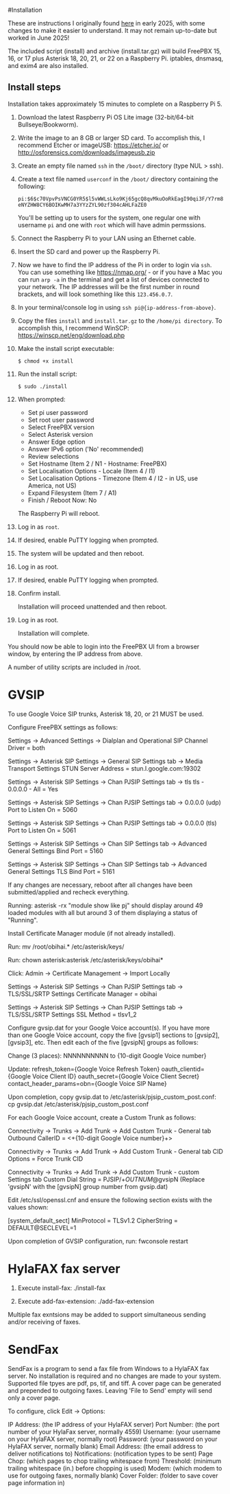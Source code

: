 #Installation

These are instructions I originally found [here](https://www.dslreports.com/forum/r30661088-PBX-FreePBX-for-the-Raspberry-Pi) in early 2025, with some changes to make it easier to understand. It may not remain up-to-date but worked in June 2025!

The included script (install) and archive (install.tar.gz) will build FreePBX 15, 16, or 17 plus Asterisk 18, 20, 21, or 22 on a Raspberry Pi.
iptables, dnsmasq, and exim4 are also installed.

## Install steps

Installation takes approximately 15 minutes to complete on a Raspberry Pi 5.

1. Download the latest Raspberry Pi OS Lite image (32-bit/64-bit Bullseye/Bookworm).

1. Write the image to an 8 GB or larger SD card. To accomplish this, I recommend Etcher or imageUSB: https://etcher.io/ or http://osforensics.com/downloads/imageusb.zip

1. Create an empty file named `ssh` in the `/boot/` directory (type NUL > ssh).

1. Create a text file named `userconf` in the `/boot/` directory containing the following:

   `pi:$6$c70VpvPsVNCG0YR5$l5vWWLsLko9Kj65gcQ8qvMkuOoRkEagI90qi3F/Y7rm8eNYZHW8CY6BOIKwMH7a3YYzZYL90zf304cAHLFaZE0`

   You'll be setting up to users for the system, one regular one with username `pi` and one with `root` which will have admin permssions.

1. Connect the Raspberry Pi to your LAN using an Ethernet cable.

1. Insert the SD card and power up the Raspberry Pi.

1. Now we have to find the IP address of the Pi in order to login via `ssh`. You can use something like https://nmap.org/ - or if you have a Mac you can run `arp -a` in the terminal and get a list of devices connected to your network. The IP addresses will be the first number in round brackets, and will look something like this `123.456.0.7`.

1. In your terminal/console log in using `ssh pi@{ip-address-from-above}`.

1. Copy the files `install` and `install.tar.gz` to the `/home/pi directory`. To accomplish this, I recommend WinSCP: https://winscp.net/eng/download.php

1. Make the install script executable:

   `$ chmod +x install`

1. Run the install script:

   `$ sudo ./install`

1. When prompted:

   - Set pi user password
   - Set root user password
   - Select FreePBX version
   - Select Asterisk version
   - Answer Edge option
   - Answer IPv6 option ('No' recommended)
   - Review selections
   - Set Hostname (Item 2 / N1 - Hostname: FreePBX)
   - Set Localisation Options - Locale (Item 4 / I1)
   - Set Localisation Options - Timezone (Item 4 / I2 - in US, use America, not US)
   - Expand Filesystem (Item 7 / A1)
   - Finish / Reboot Now: No

   The Raspberry Pi will reboot.

1. Log in as `root`.

1. If desired, enable PuTTY logging when prompted.

1. The system will be updated and then reboot.

1. Log in as root.

1. If desired, enable PuTTY logging when prompted.

1. Confirm install.

   Installation will proceed unattended and then reboot.

1. Log in as root.

   Installation will complete.

You should now be able to login into the FreePBX UI from a browser window, by entering the IP address from above.

A number of utility scripts are included in /root.

# GVSIP

To use Google Voice SIP trunks, Asterisk 18, 20, or 21 MUST be used.

Configure FreePBX settings as follows:

Settings -> Advanced Settings -> Dialplan and Operational
SIP Channel Driver = both

Settings -> Asterisk SIP Settings -> General SIP Settings tab -> Media Transport Settings
STUN Server Address = stun.l.google.com:19302

Settings -> Asterisk SIP Settings -> Chan PJSIP Settings tab -> tls
tls - 0.0.0.0 - All = Yes

Settings -> Asterisk SIP Settings -> Chan PJSIP Settings tab -> 0.0.0.0 (udp)
Port to Listen On = 5060

Settings -> Asterisk SIP Settings -> Chan PJSIP Settings tab -> 0.0.0.0 (tls)
Port to Listen On = 5061

Settings -> Asterisk SIP Settings -> Chan SIP Settings tab -> Advanced General Settings
Bind Port = 5160

Settings -> Asterisk SIP Settings -> Chan SIP Settings tab -> Advanced General Settings
TLS Bind Port = 5161

If any changes are necessary, reboot after all changes have been submitted/applied and recheck everything.

Running:
asterisk -rx "module show like pj"
should display around 49 loaded modules with all but around 3 of them displaying a status of "Running".

Install Certificate Manager module (if not already installed).

Run: mv /root/obihai.\* /etc/asterisk/keys/

Run: chown asterisk:asterisk /etc/asterisk/keys/obihai\*

Click: Admin -> Certificate Management -> Import Locally

Settings -> Asterisk SIP Settings -> Chan PJSIP Settings tab -> TLS/SSL/SRTP Settings
Certificate Manager = obihai

Settings -> Asterisk SIP Settings -> Chan PJSIP Settings tab -> TLS/SSL/SRTP Settings
SSL Method = tlsv1_2

Configure gvsip.dat for your Google Voice account(s). If you have more than one Google Voice account, copy
the five [gvsip1] sections to [gvsip2], [gvsip3], etc. Then edit each of the five [gvsipN] groups as follows:

Change (3 places):
NNNNNNNNNN to {10-digit Google Voice number}

Update:
refresh_token={Google Voice Refresh Token}
oauth_clientid={Google Voice Client ID}
oauth_secret={Google Voice Client Secret}
contact_header_params=obn={Google Voice SIP Name}

Upon completion, copy gvsip.dat to /etc/asterisk/pjsip_custom_post.conf:
cp gvsip.dat /etc/asterisk/pjsip_custom_post.conf

For each Google Voice account, create a Custom Trunk as follows:

Connectivity -> Trunks -> Add Trunk -> Add Custom Trunk - General tab
Outbound CallerID = <+{10-digit Google Voice number}+>

Connectivity -> Trunks -> Add Trunk -> Add Custom Trunk - General tab
CID Options = Force Trunk CID

Connectivity -> Trunks -> Add Trunk -> Add Custom Trunk - custom Settings tab
Custom Dial String = PJSIP/+$OUTNUM$@gvsipN (Replace 'gvsipN' with the [gvsipN] group number from gvsip.dat)

Edit /etc/ssl/openssl.cnf and ensure the following section exists with the values shown:

[system_default_sect]
MinProtocol = TLSv1.2
CipherString = DEFAULT@SECLEVEL=1

Upon completion of GVSIP configuration, run: fwconsole restart

# HylaFAX fax server

1. Execute install-fax: ./install-fax

2. Execute add-fax-extension: ./add-fax-extension

Multiple fax exntsions may be added to support simultaneous sending and/or receiving of faxes.

# SendFax

SendFax is a program to send a fax file from Windows to a HylaFAX fax server.
No installation is required and no changes are made to your system.
Supported file tpyes are pdf, ps, tif, and tiff.
A cover page can be generated and prepended to outgoing faxes.
Leaving 'File to Send' empty will send only a cover page.

To configure, click Edit -> Options:

IP Address: (the IP address of your HylaFAX server)
Port Number: (the port number of your HylaFax server, normally 4559)
Username: (your username on your HylaFAX server, normally root)
Password: (your password on your HylaFAX server, normally blank)
Email Address: (the email address to deliver notifications to)
Notifications: (notification types to be sent)
Page Chop: (which pages to chop trailing whitespace from)
Threshold: (minimum trailing whitespace (in.) before chopping is used)
Modem: (which modem to use for outgoing faxes, normally blank)
Cover Folder: (folder to save cover page information in)
